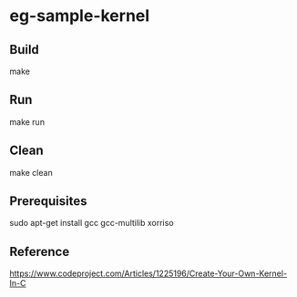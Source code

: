 # eg-sample-kernel

## Build

make

## Run

make run

## Clean

make clean

## Prerequisites

sudo apt-get install gcc gcc-multilib xorriso

## Reference

https://www.codeproject.com/Articles/1225196/Create-Your-Own-Kernel-In-C
